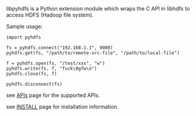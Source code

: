 libpyhdfs is a Python extension module which wraps the C API in libhdfs to access
HDFS (Hadoop file system).

Sample usage:
```
import pyhdfs

fs = pyhdfs.connect("192.168.1.1", 9000)
pyhdfs.get(fs, "/path/to/remote-src-file", "/path/to/local-file")

f = pyhdfs.open(fs, "/test/xxx", "w")
pyhdfs.write(fs, f, "fuck\0gfw\n")
pyhdfs.close(fs, f)

pyhdfs.disconnect(fs)
```


see [APIs](http://code.google.com/p/libpyhdfs/wiki/APIs) page for the supported APIs.

see [INSTALL](http://code.google.com/p/libpyhdfs/wiki/INSTALL) page for installation information.